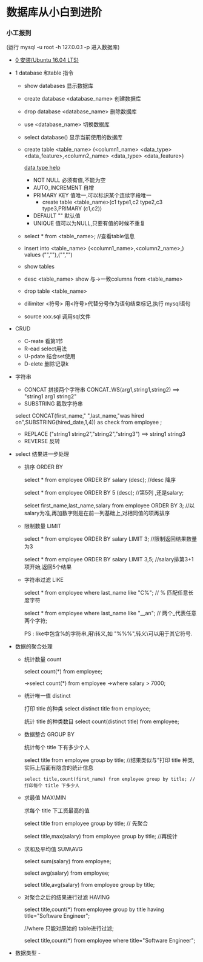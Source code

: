 # 数据库从小白到进阶
### 小工报到

(运行 mysql -u root -h 127.0.0.1 -p 进入数据库)

* [0 安装(Ubuntu 16.04 LTS)](https://dev.mysql.com/doc/mysql-apt-repo-quick-guide/en/)

* 1 database 和table 指令

  * show databases 显示数据库
  * create database <database_name> 创建数据库
  * drop database <database_name>  删除数据库
  * use <database_name>  切换数据库
  * select database() 显示当前使用的数据库

  * create table <table_name> (<column1_name> <data_type> <data_feature>,<column2_name> <data_type> <data_feature>)

     [data type help](https://dev.mysql.com/doc/refman/5.7/en/data-types.html)

    * NOT NULL 必须有值,不能为空
    * AUTO_INCREMENT 自增 
    * PRIMARY KEY 值唯一,可以标识某个连续字段唯一
      * create table <table_name>(c1 type1,c2 type2,c3 type3,PRIMARY (c1,c2))
    * DEFAULT "<value>" 默认值 <value>
    * UNIQUE 值可以为NULL,只要有值的时候不重复

  * select * from <table_name>;   //查看table信息
  * insert into <table_name>  (<column1_name>,<column2_name>,) values ("<value1>","<value2>"),("<value3>","<value4>")
  * show tables
  * desc <table_name> show 与→一致columns from <table_name>
  * drop table <table_name>

  * dilimiter <符号> 用<符号>代替分号作为语句结束标记,执行 mysql语句

  * source xxx.sql 调用sql文件

* CRUD
  * C-reate 看第1节
  * R-ead select用法
  * U-pdate 结合set使用
  * D-elete 删除记录k
* 字符串
  * CONCAT 拼接两个字符串 CONCAT_WS(arg1,string1,string2) ==> "string1 arg1 string2"
  * SUBSTRING 截取字符串

  select CONCAT(first_name," ",last_name,"was hired on",SUBSTRING(hired_date,1,4)) as check from employee ;

  * REPLACE ("string1 string2","string2","string3") ==> string1 string3
  * REVERSE 反转

* select 结果进一步处理

  * 排序 ORDER BY

    select * from employee ORDER BY salary (desc); //desc 降序

    select * from employee ORDER BY 5 (desc);  //第5列 ,还是salary;

    selcet first_name,last_name,salary from employee ORDER BY 3; //以salary为准,再加数字则是在前一列基础上,对相同值的项再排序

   * 限制数量 LIMIT

     select * from employee ORDER BY salary LIMIT 3; //限制返回结果数量为3

     select * from employee ORDER BY salary LIMIT 3,5; //salary排第3+1项开始,返回5个结果 

   * 字符串过滤 LIKE

     select * from employee where last_name like "C%"; // % 匹配任意长度字符

     select * from employee where last_name like "__an"; // 两个_代表任意两个字符;

     PS : like中包含%的字符串,用\转义,如 "%\%%",转义\可以用于其它符号.
     
* 数据的聚合处理

    * 统计数量 count
    
        select count(*) from employee;
    
        ->select count(*) from employee
        ->where salary > 7000;
    
    * 统计唯一值 distinct
    
         打印 title 的种类 select distinct title from employee;
      
         统计 title 的种类数目 select count(distinct title) from employee;
      
    * 数据整合 GROUP BY 
    
         统计每个 title 下有多少个人
      
        select title from employee group by title; //结果类似与"打印 title 种类,实际上后面有隐含的统计信息
      
          select title,count(first_name) from employee group by title; //打印每个 title 下多少人
        
    * 求最值 MAX\MIN
    
         求每个 title 下工资最高的值
      
        select title from employee group by title;      // 先聚合
       
        select title,max(salary) from employee group by title;  //再统计
       
    * 求和及平均值 SUM\AVG 
      
         select sum(salary) from employee;
     
         select avg(salary) from employee;
    
         select title,avg(salary) from employee group by title;
         
    * 对聚合之后的结果进行过滤 HAVING
    
         select title,count(*) from employee group by title having title="Software Engineer";
         
         //where 只能对原始的 table进行过滤;
         
         select title,count(*) from employee where title="Software Engineer";
         
* 数据类型 - 
     
